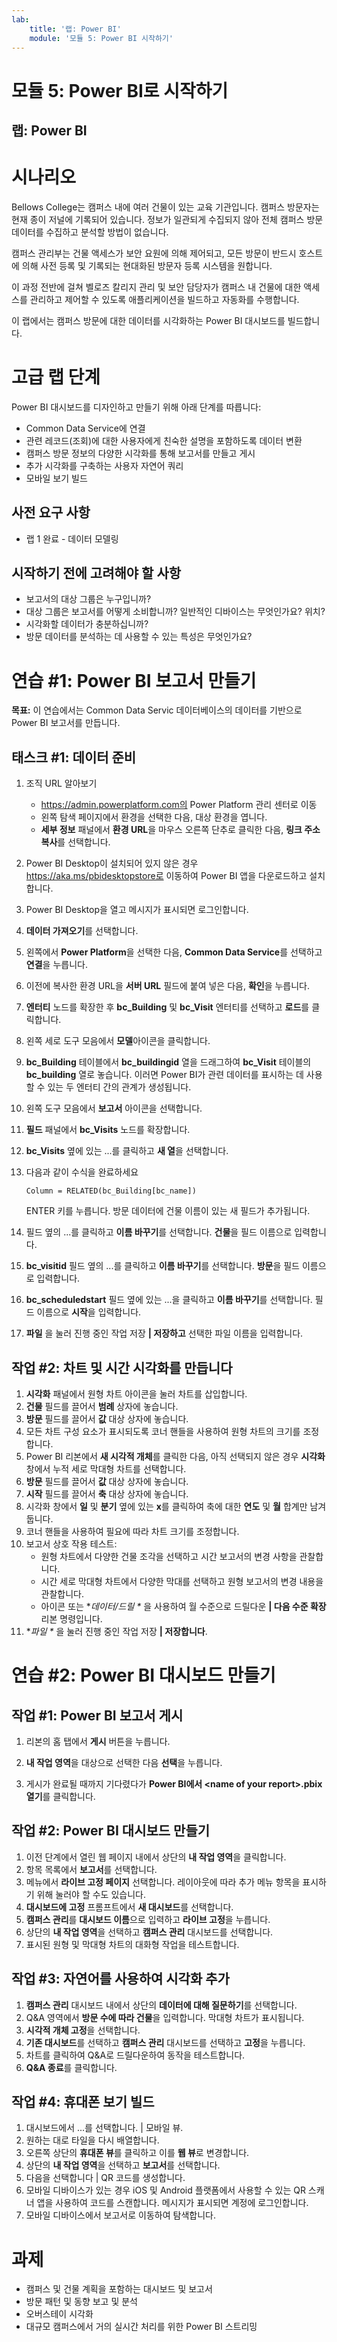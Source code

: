 ```yaml
---
lab:
    title: '랩: Power BI'
    module: '모듈 5: Power BI 시작하기'
---
```


# 모듈 5: Power BI로 시작하기
## 랩: Power BI

시나리오
========

Bellows College는 캠퍼스 내에 여러 건물이 있는 교육 기관입니다. 캠퍼스 방문자는 현재 종이 저널에 기록되어 있습니다. 정보가 일관되게 수집되지 않아 전체 캠퍼스 방문 데이터를 수집하고 분석할 방법이 없습니다. 

캠퍼스 관리부는 건물 액세스가 보안 요원에 의해 제어되고, 모든 방문이 반드시 호스트에 의해 사전 등록 및 기록되는 현대화된 방문자 등록 시스템을 원합니다.

이 과정 전반에 걸쳐 벨로즈 칼리지 관리 및 보안 담당자가 캠퍼스 내 건물에 대한 액세스를 관리하고 제어할 수 있도록 애플리케이션을 빌드하고 자동화를 수행합니다. 

이 랩에서는 캠퍼스 방문에 대한 데이터를 시각화하는 Power BI 대시보드를 빌드합니다.

고급 랩 단계
======================

Power BI 대시보드를 디자인하고 만들기 위해 아래 단계를 따릅니다:

-   Common Data Service에 연결 
-   관련 레코드(조회)에 대한 사용자에게 친숙한 설명을 포함하도록 데이터 변환
-   캠퍼스 방문 정보의 다양한 시각화를 통해 보고서를 만들고 게시
-   추가 시각화를 구축하는 사용자 자연어 쿼리
-   모바일 보기 빌드


## 사전 요구 사항

* 랩 1 완료 - 데이터 모델링

시작하기 전에 고려해야 할 사항
-----------------------------------

-   보고서의 대상 그룹은 누구입니까?
-   대상 그룹은 보고서를 어떻게 소비합니까? 일반적인 디바이스는 무엇인가요? 위치?
-   시각화할 데이터가 충분하십니까?
-   방문 데이터를 분석하는 데 사용할 수 있는 특성은 무엇인가요?

연습 \#1: Power BI 보고서 만들기 
===============================

**목표:** 이 연습에서는 Common Data Servic 데이터베이스의 데이터를 기반으로 Power BI 보고서를 만듭니다.

태스크 \#1: 데이터 준비
---------------------------

1.  조직 URL 알아보기

    * https://admin.powerplatform.com의 Power Platform 관리 센터로 이동
    * 왼쪽 탐색 페이지에서 환경을 선택한 다음, 대상 환경을 엽니다.
    * **세부 정보** 패널에서 **환경 URL**을 마우스 오른쪽 단추로 클릭한 다음, **링크 주소 복사**를 선택합니다.
2. Power BI Desktop이 설치되어 있지 않은 경우 https://aka.ms/pbidesktopstore로 이동하여 Power BI 앱을 다운로드하고 설치합니다.

3. Power BI Desktop을 열고 메시지가 표시되면 로그인합니다.

4. **데이터 가져오기**를 선택합니다.

5. 왼쪽에서 **Power Platform**을 선택한 다음, **Common Data Service**를 선택하고 **연결**을 누릅니다.

6. 이전에 복사한 환경 URL을 **서버 URL** 필드에 붙여 넣은 다음, **확인**을 누릅니다.

7. **엔터티** 노드를 확장한 후 **bc_Building** 및 **bc_Visit** 엔터티를 선택하고 **로드**를 클릭합니다.

8. 왼쪽 세로 도구 모음에서 **모델**아이콘을 클릭합니다.

9. **bc_Building** 테이블에서 **bc_buildingid** 열을 드래그하여 **bc_Visit** 테이블의 **bc_building** 열로 놓습니다. 이러면 Power BI가 관련 데이터를 표시하는 데 사용할 수 있는 두 엔터티 간의 관계가 생성됩니다.

10. 왼쪽 도구 모음에서 **보고서** 아이콘을 선택합니다.

11. **필드** 패널에서 **bc_Visits** 노드를 확장합니다.

12. **bc_Visits** 옆에 있는 ...를 클릭하고 **새 열**을 선택합니다.

13. 다음과 같이 수식을 완료하세요

    ```
    Column = RELATED(bc_Building[bc_name])
    ```

    ENTER 키를 누릅니다. 방문 데이터에 건물 이름이 있는 새 필드가 추가됩니다.

14. 필드 옆의 ...를 클릭하고 **이름 바꾸기**를 선택합니다. **건물**을 필드 이름으로 입력합니다.

15. **bc_visitid** 필드 옆의 ...를 클릭하고 **이름 바꾸기**를 선택합니다. **방문**을 필드 이름으로 입력합니다.

16. **bc_scheduledstart** 필드 옆에 있는 ...을 클릭하고 **이름 바꾸기**를 선택합니다. 필드 이름으로 **시작**을 입력합니다.

17. **파일** 을 눌러 진행 중인 작업 저장 **\| 저장하고** 선택한 파일 이름을 입력합니다.

## 작업 #2: 차트 및 시간 시각화를 만듭니다

1. **시각화** 패널에서 원형 차트 아이콘을 눌러 차트를 삽입합니다.
2. **건물** 필드를 끌어서 **범례** 상자에 놓습니다.
3. **방문** 필드를 끌어서 **값** 대상 상자에 놓습니다.
4. 모든 차트 구성 요소가 표시되도록 코너 핸들을 사용하여 원형 차트의 크기를 조정합니다.
5. Power BI 리본에서 **새 시각적 개체**를 클릭한 다음, 아직 선택되지 않은 경우 **시각화** 창에서 누적 세로 막대형 차트를 선택합니다. 
6. **방문** 필드를 끌어서 **값** 대상 상자에 놓습니다.
7. **시작** 필드를 끌어서 **축** 대상 상자에 놓습니다.
8. 시각화 창에서 **일** 및 **분기** 옆에 있는 **x**를 클릭하여 축에 대한 **연도** 및 **월** 합계만 남겨둡니다.
9. 코너 핸들을 사용하여 필요에 따라 차트 크기를 조정합니다.
10. 보고서 상호 작용 테스트:
    * 원형 차트에서 다양한 건물 조각을 선택하고 시간 보고서의 변경 사항을 관찰합니다.
    * 시간 세로 막대형 차트에서 다양한 막대를 선택하고 원형 보고서의 변경 내용을 관찰합니다.
    * 아이콘 또는 **데이터/드릴 \** 을 사용하여 월 수준으로 드릴다운 **| 다음 수준 확장** 리본 명령입니다.
11. **파일 \** 을 눌러 진행 중인 작업 저장 **| 저장합니다**.

연습 #2: Power BI 대시보드 만들기
================================

## 작업 #1: Power BI 보고서 게시

1. 리본의 홈 탭에서 **게시** 버튼을 누릅니다.

2. **내 작업 영역**을 대상으로 선택한 다음 **선택**을 누릅니다.

3. 게시가 완료될 때까지 기다렸다가 **Power BI에서 \<name of your report\>.pbix 열기**를 클릭합니다.

## 작업 #2: Power BI 대시보드 만들기

1. 이전 단계에서 열린 웹 페이지 내에서 상단의 **내 작업 영역**을 클릭합니다.
2. 항목 목록에서 **보고서**를 선택합니다.
3. 메뉴에서 **라이브 고정 페이지** 선택합니다. 레이아웃에 따라 추가 메뉴 항목을 표시하기 위해 눌러야 할 수도 있습니다.
4. **대시보드에 고정** 프롬프트에서 **새 대시보드**를 선택합니다.
5. **캠퍼스 관리**를 **대시보드 이름**으로 입력하고 **라이브 고정**을 누릅니다.
6. 상단의 **내 작업 영역**을 선택하고 **캠퍼스 관리** 대시보드를 선택합니다.
7. 표시된 원형 및 막대형 차트의 대화형 작업을 테스트합니다.

## 작업 #3: 자연어를 사용하여 시각화 추가

1. **캠퍼스 관리** 대시보드 내에서 상단의 **데이터에 대해 질문하기**를 선택합니다.
2. Q&A 영역에서 **방문 수에 따라 건물**을 입력합니다. 막대형 차트가 표시됩니다.
3. **시각적 개체 고정**을 선택합니다.
4. **기존 대시보드**를 선택하고 **캠퍼스 관리** 대시보드를 선택하고 **고정**을 누릅니다.
5. 차트를 클릭하여 Q&A로 드릴다운하여 동작을 테스트합니다.
6. **Q&A 종료**를 클릭합니다.

## 작업 #4: 휴대폰 보기 빌드

1. 대시보드에서 ...를 선택합니다. \| 모바일 뷰.
2. 원하는 대로 타일을 다시 배열합니다.
3. 오른쪽 상단의 **휴대폰 뷰**를 클릭하고 이를 **웹 뷰**로 변경합니다.
4. 상단의 **내 작업 영역**을 선택하고 **보고서**를 선택합니다.
5. 다음을 선택합니다 \| QR 코드를 생성합니다.
6. 모바일 디바이스가 있는 경우 iOS 및 Android 플랫폼에서 사용할 수 있는 QR 스캐너 앱을 사용하여 코드를 스캔합니다. 메시지가 표시되면 계정에 로그인합니다.
7. 모바일 디바이스에서 보고서로 이동하여 탐색합니다.

# 과제

* 캠퍼스 및 건물 계획을 포함하는 대시보드 및 보고서
* 방문 패턴 및 동향 보고 및 분석
* 오버스테이 시각화
* 대규모 캠퍼스에서 거의 실시간 처리를 위한 Power BI 스트리밍 
